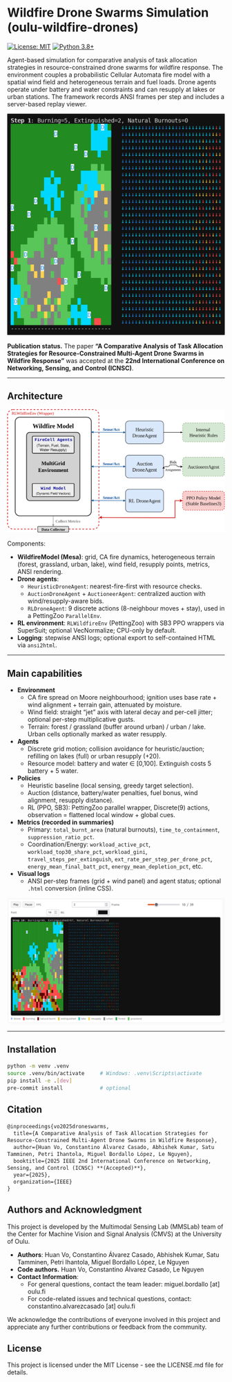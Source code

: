 # Wildfire Drone Swarms Simulation (oulu-wildfire-drones)
[![License: MIT](https://img.shields.io/badge/License-MIT-yellow.svg)](https://opensource.org/licenses/MIT)
[![Python 3.8+](https://img.shields.io/badge/python-3.8+-green.svg)](https://www.python.org/downloads/release/python-380/)


Agent-based simulation for comparative analysis of task allocation strategies in resource-constrained drone swarms for wildfire response. The environment couples a probabilistic Cellular Automata fire model with a spatial wind field and heterogeneous terrain and fuel loads. Drone agents operate under battery and water constraints and can resupply at lakes or urban stations. The framework records ANSI frames per step and includes a server-based replay viewer.


![Framework architecture](docs/figures/wildfire_replay_heuristic_20drones_modaratewind.gif)


**Publication status.** The paper **“A Comparative Analysis of Task Allocation Strategies for Resource-Constrained Multi-Agent Drone Swarms in Wildfire Response”** was accepted at the **22nd International Conference on Networking, Sensing, and Control (ICNSC)**.


---

## Architecture

![Framework architecture](docs/figures/framework_architecture.png)

Components:
- **WildfireModel (Mesa)**: grid, CA fire dynamics, heterogeneous terrain (forest, grassland, urban, lake), wind field, resupply points, metrics, ANSI rendering.
- **Drone agents**:
  - `HeuristicDroneAgent`: nearest-fire-first with resource checks.
  - `AuctionDroneAgent` + `AuctioneerAgent`: centralized auction with wind/resupply-aware bids.
  - `RLDroneAgent`: 9 discrete actions (8-neighbour moves + stay), used in a PettingZoo `ParallelEnv`.
- **RL environment**: `RLWildfireEnv` (PettingZoo) with SB3 PPO wrappers via SuperSuit; optional VecNormalize; CPU-only by default.
- **Logging**: stepwise ANSI logs; optional export to self-contained HTML via `ansi2html`.

---

## Main capabilities

- **Environment**
  - CA fire spread on Moore neighbourhood; ignition uses base rate + wind alignment + terrain gain, attenuated by moisture.
  - Wind field: straight “jet” axis with lateral decay and per-cell jitter; optional per-step multiplicative gusts.
  - Terrain: forest / grassland (buffer around urban) / urban / lake. Urban cells optionally marked as water resupply.
- **Agents**
  - Discrete grid motion; collision avoidance for heuristic/auction; refilling on lakes (full) or urban resupply (+20).
  - Resource model: battery and water ∈ [0,100]. Extinguish costs 5 battery + 5 water.
- **Policies**
  - Heuristic baseline (local sensing, greedy target selection).
  - Auction (distance, battery/water penalties, fuel bonus, wind alignment, resupply distance).
  - RL (PPO, SB3): PettingZoo parallel wrapper, Discrete(9) actions, observation = flattened local window + global cues.
- **Metrics (recorded in summaries)**
  - Primary: `total_burnt_area` (natural burnouts), `time_to_containment`, `suppression_ratio_pct`.
  - Coordination/Energy: `workload_active_pct`, `workload_top30_share_pct`, `workload_gini`,
    `travel_steps_per_extinguish`, `ext_rate_per_step_per_drone_pct`,
    `energy_mean_final_batt_pct`, `energy_mean_depletion_pct`, etc.
- **Visual logs**
  - ANSI per-step frames (grid + wind panel) and agent status; optional `.html` conversion (inline CSS).

![Framework architecture](docs/figures/visualizer_interface.png)


---

## Installation

```bash
python -m venv .venv
source .venv/bin/activate     # Windows: .venv\Scripts\activate
pip install -e .[dev]
pre-commit install            # optional
```

##  Citation
```
@inproceedings{vo2025droneswarms,
  title={A Comparative Analysis of Task Allocation Strategies for Resource-Constrained Multi-Agent Drone Swarms in Wildfire Response},
  author={Huan Vo, Constantino Álvarez Casado, Abhishek Kumar, Satu Tamminen, Petri Ihantola, Miguel Bordallo López, Le Nguyen},
  booktitle={2025 IEEE 2nd International Conference on Networking, Sensing, and Control (ICNSC) **(Accepted)**},
  year={2025},
  organization={IEEE}
}
```



## Authors and Acknowledgment
This project is developed by the Multimodal Sensing Lab (MMSLab) team of the Center for Machine Vision and Signal Analysis (CMVS) 
at the University of Oulu.
* **Authors**: Huan Vo, Constantino Álvarez Casado, Abhishek Kumar, Satu Tamminen, Petri Ihantola, Miguel Bordallo López, Le Nguyen
* **Code authors.** Huan Vo, Constantino Álvarez Casado, Le Nguyen
* **Contact Information**: 
  * For general questions, contact the team leader: miguel.bordallo [at] oulu.fi
  * For code-related issues and technical questions, contact: constantino.alvarezcasado [at] oulu.fi

We acknowledge the contributions of everyone involved in this project and appreciate any further contributions or feedback from the community.

## License
This project is licensed under the MIT License - see the LICENSE.md file for details.

